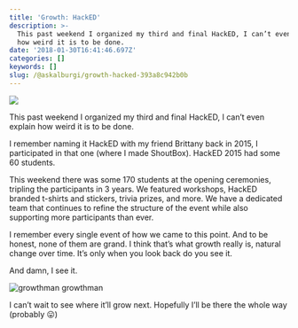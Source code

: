 ```yaml
---
title: 'Growth: HackED'
description: >-
  This past weekend I organized my third and final HackED, I can’t even explain
  how weird it is to be done.
date: '2018-01-30T16:41:46.697Z'
categories: []
keywords: []
slug: /@askalburgi/growth-hacked-393a8c942b0b
---
```


![](https://cdn-images-1.medium.com/max/800/1*k3x4eNfGaG54H9skwyKeSA.png)

This past weekend I organized my third and final HackED, I can’t even explain how weird it is to be done.

I remember naming it HackED with my friend Brittany back in 2015, I participated in that one (where I made ShoutBox). HackED 2015 had some 60 students.

This weekend there was some 170 students at the opening ceremonies, tripling the participants in 3 years. We featured workshops, HackED branded t-shirts and stickers, trivia prizes, and more. We have a dedicated team that continues to refine the structure of the event while also supporting more participants than ever.

I remember every single event of how we came to this point. And to be honest, none of them are grand. I think that’s what growth really is, natural change over time. It’s only when you look back do you see it.

And damn, I see it.

![growthman](https://cdn-images-1.medium.com/max/800/1*Bjt2NwoxVm5Y1RzdXhfTvw.png)
growthman

I can’t wait to see where it’ll grow next. Hopefully I’ll be there the whole way (probably 😛)